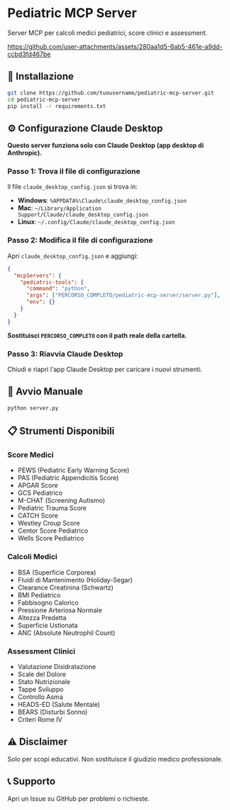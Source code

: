  # Pediatric MCP Server

Server MCP per calcoli medici pediatrici, score clinici e assessment.


https://github.com/user-attachments/assets/280aa1d5-6ab5-461e-a9dd-ccbd3fd467be


## 🚀 Installazione

```bash
git clone https://github.com/tuousername/pediatric-mcp-server.git
cd pediatric-mcp-server
pip install -r requirements.txt
```

## ⚙️ Configurazione Claude Desktop

**Questo server funziona solo con Claude Desktop (app desktop di Anthropic).**

### Passo 1: Trova il file di configurazione

Il file `claude_desktop_config.json` si trova in:

- **Windows**: `%APPDATA%\Claude\claude_desktop_config.json`
- **Mac**: `~/Library/Application Support/Claude/claude_desktop_config.json`
- **Linux**: `~/.config/Claude/claude_desktop_config.json`

### Passo 2: Modifica il file di configurazione

Apri `claude_desktop_config.json` e aggiungi:

```json
{
  "mcpServers": {
    "pediatric-tools": {
      "command": "python",
      "args": ["PERCORSO_COMPLETO/pediatric-mcp-server/server.py"],
      "env": {}
    }
  }
}
```

**Sostituisci `PERCORSO_COMPLETO` con il path reale della cartella.**

### Passo 3: Riavvia Claude Desktop

Chiudi e riapri l'app Claude Desktop per caricare i nuovi strumenti.

## 🔧 Avvio Manuale

```bash
python server.py
```

## 📋 Strumenti Disponibili

### Score Medici
- PEWS (Pediatric Early Warning Score)
- PAS (Pediatric Appendicitis Score)
- APGAR Score
- GCS Pediatrico
- M-CHAT (Screening Autismo)
- Pediatric Trauma Score
- CATCH Score
- Westley Croup Score
- Centor Score Pediatrico
- Wells Score Pediatrico

### Calcoli Medici
- BSA (Superficie Corporea)
- Fluidi di Mantenimento (Holiday-Segar)
- Clearance Creatinina (Schwartz)
- BMI Pediatrico
- Fabbisogno Calorico
- Pressione Arteriosa Normale
- Altezza Predetta
- Superficie Ustionata
- ANC (Absolute Neutrophil Count)

### Assessment Clinici
- Valutazione Disidratazione
- Scale del Dolore
- Stato Nutrizionale
- Tappe Sviluppo
- Controllo Asma
- HEADS-ED (Salute Mentale)
- BEARS (Disturbi Sonno)
- Criteri Rome IV

## ⚠️ Disclaimer

Solo per scopi educativi. Non sostituisce il giudizio medico professionale.

## 📞 Supporto

Apri un Issue su GitHub per problemi o richieste.
